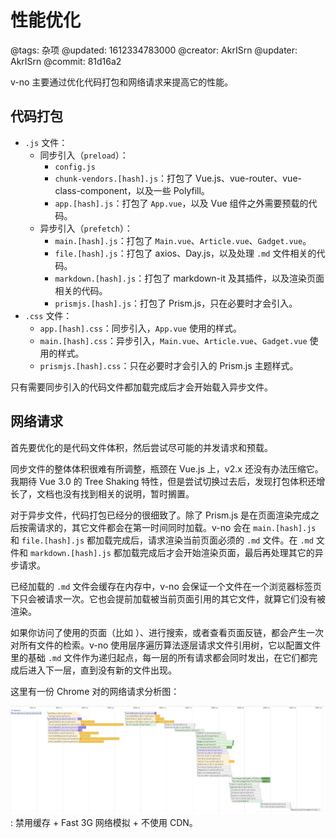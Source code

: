 # 性能优化

@tags: 杂项
@updated: 1612334783000
@creator: AkrISrn
@updater: AkrISrn
@commit: 81d16a2

v-no 主要通过优化代码打包和网络请求来提高它的性能。

## 代码打包

- `.js` 文件：
    - 同步引入（`preload`）：
        - `config.js`
        - `chunk-vendors.[hash].js`：打包了 Vue.js、vue-router、vue-class-component，以及一些 Polyfill。
        - `app.[hash].js`：打包了 `App.vue`，以及 Vue 组件之外需要预载的代码。
    - 异步引入（`prefetch`）：
        - `main.[hash].js`：打包了 `Main.vue`、`Article.vue`、`Gadget.vue`。
        - `file.[hash].js`：打包了 axios、Day.js，以及处理 `.md` 文件相关的代码。
        - `markdown.[hash].js`：打包了 markdown-it 及其插件，以及渲染页面相关的代码。
        - `prismjs.[hash].js`：打包了 Prism.js，只在必要时才会引入。
- `.css` 文件：
    - `app.[hash].css`：同步引入，`App.vue` 使用的样式。
    - `main.[hash].css`：异步引入，`Main.vue`、`Article.vue`、`Gadget.vue` 使用的样式。
    - `prismjs.[hash].css`：只在必要时才会引入的 Prism.js 主题样式。

只有需要同步引入的代码文件都加载完成后才会开始载入异步文件。

## 网络请求

首先要优化的是代码文件体积，然后尝试尽可能的并发请求和预载。

同步文件的整体体积很难有所调整，瓶颈在 Vue.js 上，v2.x 还没有办法压缩它。我期待 Vue 3.0 的 Tree Shaking 特性，但是尝试切换过去后，发现打包体积还增长了，文档也没有找到相关的说明，暂时搁置。

对于异步文件，代码打包已经分的很细致了。除了 Prism.js 是在页面渲染完成之后按需请求的，其它文件都会在第一时间同时加载。v-no 会在 `main.[hash].js` 和 `file.[hash].js` 都加载完成后，请求渲染当前页面必须的 `.md` 文件。在 `.md` 文件和 `markdown.[hash].js` 都加载完成后才会开始渲染页面，最后再处理其它的异步请求。

已经加载的 `.md` 文件会缓存在内存中，v-no 会保证一个文件在一个浏览器标签页下只会被请求一次。它也会提前加载被当前页面引用的其它文件，就算它们没有被渲染。

如果你访问了使用[](/zh/docs/list.md "#")的页面（比如 [](/zh/categories.md "#")）、进行搜索，或者查看页面反链，都会产生一次对所有文件的检索。v-no 使用层序遍历算法逐层请求文件引用树，它以配置文件里的基础 `.md` 文件作为递归起点，每一层的所有请求都会同时发出，在它们都完成后进入下一层，直到没有新的文件出现。

这里有一份 Chrome 对[](/zh/index.md "#")的网络请求分析图：

![](/uploads/images/disable-cache-fast-3g-no-cdn-performance.png)
: 禁用缓存 + Fast 3G 网络模拟 + 不使用 CDN。
